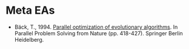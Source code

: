 # Meta EAs

* Bäck, T., 1994. [Parallel optimization of evolutionary algorithms](https://link.springer.com/chapter/10.1007/3-540-58484-6_285). In Parallel Problem Solving from Nature (pp. 418-427). Springer Berlin Heidelberg.

